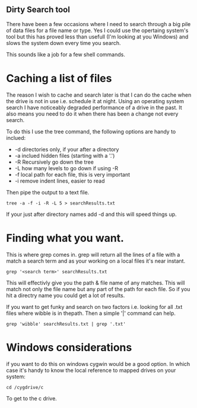 Dirty Search tool
---
There have been a few occasions where I need to search through a big pile of data files for a file name or type. Yes I could use the opertaing system's tool but this has proved less than usefull (I'm looking at you Windows) and slows the system down every time you search.

This sounds like a job for a few shell commands.

# Caching a list of files
The reason I wish to cache and search later is that I can do the cache when the drive is not in use i.e. schedule it at night. Using an operating system search I have noticeably degraded performance of a drive in the past. It also means you need to do it when there has been a change not every search.

To do this I use the tree command, the following options are handy to inclued:

* -d directories only, if your after a directory
* -a inclued hidden files (starting with a '.')
* -R Recursively go down the tree
* -L how many levels to go down if using -R
* -f local path for each file, this is very important
* -i remove indent lines, easier to read

Then pipe the output to a text file.

	tree -a -f -i -R -L 5 > searchResults.txt

If your just after directory names add -d and this will speed things up.

# Finding what you want.
This is where grep comes in. grep will return all the lines of a file with a match a search term and as your working on a local files it's near instant.

	grep '<search term>' searchResults.txt

This will effectivly give you the path & file name of any matches. This will match not only the file name but any part of the path for each file. So if you hit a directry name you could get a lot of results.

If you want to get funky and search on two factors i.e. looking for all .txt files where wibble is in thepath. Then a simple '|' command can help.

	grep 'wibble' searchResults.txt | grep '.txt'

# Windows considerations
if you want to do this on windows cygwin would be a good option. In which case it's handy to know the local reference to mapped drives on your system: 

	cd /cygdrive/c

To get to the c drive.